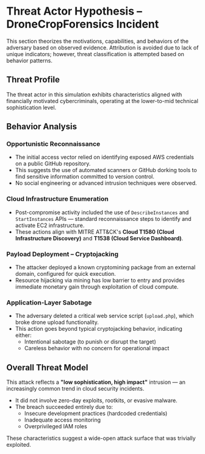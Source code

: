 # Threat Actor Hypothesis – DroneCropForensics Incident

This section theorizes the motivations, capabilities, and behaviors of the adversary based on observed evidence. Attribution is avoided due to lack of unique indicators; however, threat classification is attempted based on behavior patterns.

## Threat Profile

The threat actor in this simulation exhibits characteristics aligned with financially motivated cybercriminals, operating at the lower-to-mid technical sophistication level.

## Behavior Analysis

### Opportunistic Reconnaissance

- The initial access vector relied on identifying exposed AWS credentials on a public GitHub repository.
- This suggests the use of automated scanners or GitHub dorking tools to find sensitive information committed to version control.
- No social engineering or advanced intrusion techniques were observed.

### Cloud Infrastructure Enumeration

- Post-compromise activity included the use of `DescribeInstances` and `StartInstances` APIs — standard reconnaissance steps to identify and activate EC2 infrastructure.
- These actions align with MITRE ATT&CK's **Cloud T1580 (Cloud Infrastructure Discovery)** and **T1538 (Cloud Service Dashboard)**.

### Payload Deployment – Cryptojacking

- The attacker deployed a known cryptomining package from an external domain, configured for quick execution.
- Resource hijacking via mining has low barrier to entry and provides immediate monetary gain through exploitation of cloud compute.

### Application-Layer Sabotage

- The adversary deleted a critical web service script (`upload.php`), which broke drone upload functionality.
- This action goes beyond typical cryptojacking behavior, indicating either:
  - Intentional sabotage (to punish or disrupt the target)
  - Careless behavior with no concern for operational impact

## Overall Threat Model

This attack reflects a **"low sophistication, high impact"** intrusion — an increasingly common trend in cloud security incidents.

- It did not involve zero-day exploits, rootkits, or evasive malware.
- The breach succeeded entirely due to:
  - Insecure development practices (hardcoded credentials)
  - Inadequate access monitoring
  - Overprivileged IAM roles

These characteristics suggest a wide-open attack surface that was trivially exploited.
